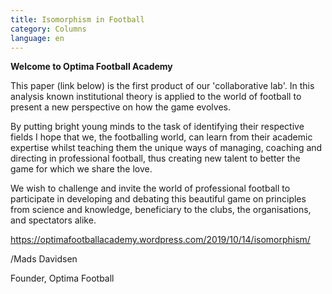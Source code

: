 ```yaml
---
title: Isomorphism in Football
category: Columns
language: en
---
```

**Welcome to Optima Football Academy**

This paper (link below) is the first product of our 'collaborative lab'. In this analysis known institutional theory is applied to the world of football to present a new perspective on how the game evolves.

By putting bright young minds to the task of identifying their respective fields I hope that we, the footballing world, can learn from their academic expertise whilst teaching them the unique ways of managing, coaching and directing in professional football, thus creating new talent to better the game for which we share the love. 

We wish to challenge and invite the world of professional football to participate in developing and debating this beautiful game on principles from science and knowledge, beneficiary to the clubs, the organisations, and spectators alike.

<https://optimafootballacademy.wordpress.com/2019/10/14/isomorphism/>

/Mads Davidsen 

Founder, Optima Football
